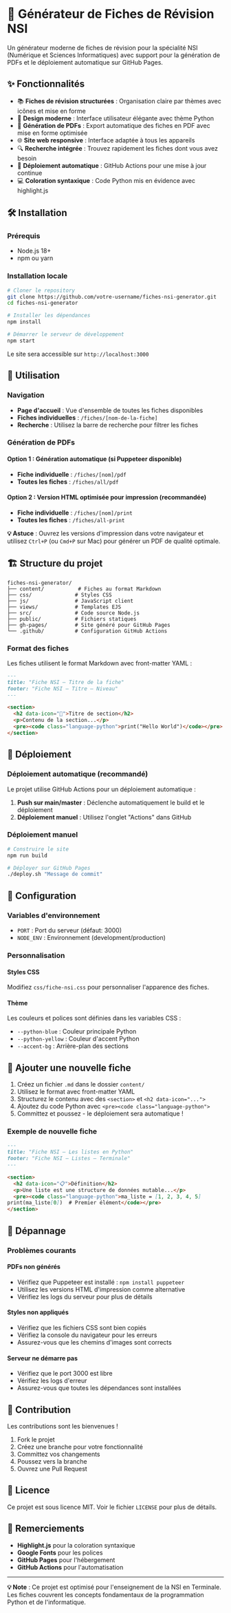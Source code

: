 # 🚀 Générateur de Fiches de Révision NSI

Un générateur moderne de fiches de révision pour la spécialité NSI (Numérique et Sciences Informatiques) avec support pour la génération de PDFs et le déploiement automatique sur GitHub Pages.

## ✨ Fonctionnalités

- 📚 **Fiches de révision structurées** : Organisation claire par thèmes avec icônes et mise en forme
- 🎨 **Design moderne** : Interface utilisateur élégante avec thème Python
- 📄 **Génération de PDFs** : Export automatique des fiches en PDF avec mise en forme optimisée
- 🌐 **Site web responsive** : Interface adaptée à tous les appareils
- 🔍 **Recherche intégrée** : Trouvez rapidement les fiches dont vous avez besoin
- 🚀 **Déploiement automatique** : GitHub Actions pour une mise à jour continue
- 💻 **Coloration syntaxique** : Code Python mis en évidence avec highlight.js

## 🛠️ Installation

### Prérequis

- Node.js 18+ 
- npm ou yarn

### Installation locale

```bash
# Cloner le repository
git clone https://github.com/votre-username/fiches-nsi-generator.git
cd fiches-nsi-generator

# Installer les dépendances
npm install

# Démarrer le serveur de développement
npm start
```

Le site sera accessible sur `http://localhost:3000`

## 📖 Utilisation

### Navigation

- **Page d'accueil** : Vue d'ensemble de toutes les fiches disponibles
- **Fiches individuelles** : `/fiches/[nom-de-la-fiche]`
- **Recherche** : Utilisez la barre de recherche pour filtrer les fiches

### Génération de PDFs

#### Option 1 : Génération automatique (si Puppeteer disponible)
- **Fiche individuelle** : `/fiches/[nom]/pdf`
- **Toutes les fiches** : `/fiches/all/pdf`

#### Option 2 : Version HTML optimisée pour impression (recommandée)
- **Fiche individuelle** : `/fiches/[nom]/print`
- **Toutes les fiches** : `/fiches/all-print`

**💡 Astuce** : Ouvrez les versions d'impression dans votre navigateur et utilisez `Ctrl+P` (ou `Cmd+P` sur Mac) pour générer un PDF de qualité optimale.

## 🏗️ Structure du projet

```
fiches-nsi-generator/
├── content/           # Fiches au format Markdown
├── css/              # Styles CSS
├── js/               # JavaScript client
├── views/            # Templates EJS
├── src/              # Code source Node.js
├── public/           # Fichiers statiques
├── gh-pages/         # Site généré pour GitHub Pages
└── .github/          # Configuration GitHub Actions
```

### Format des fiches

Les fiches utilisent le format Markdown avec front-matter YAML :

```markdown
---
title: "Fiche NSI – Titre de la fiche"
footer: "Fiche NSI – Titre – Niveau"
---

<section>
  <h2 data-icon="📘">Titre de section</h2>
  <p>Contenu de la section...</p>
  <pre><code class="language-python">print("Hello World")</code></pre>
</section>
```

## 🚀 Déploiement

### Déploiement automatique (recommandé)

Le projet utilise GitHub Actions pour un déploiement automatique :

1. **Push sur main/master** : Déclenche automatiquement le build et le déploiement
2. **Déploiement manuel** : Utilisez l'onglet "Actions" dans GitHub

### Déploiement manuel

```bash
# Construire le site
npm run build

# Déployer sur GitHub Pages
./deploy.sh "Message de commit"
```

## 🔧 Configuration

### Variables d'environnement

- `PORT` : Port du serveur (défaut: 3000)
- `NODE_ENV` : Environnement (development/production)

### Personnalisation

#### Styles CSS
Modifiez `css/fiche-nsi.css` pour personnaliser l'apparence des fiches.

#### Thème
Les couleurs et polices sont définies dans les variables CSS :
- `--python-blue` : Couleur principale Python
- `--python-yellow` : Couleur d'accent Python
- `--accent-bg` : Arrière-plan des sections

## 📝 Ajouter une nouvelle fiche

1. Créez un fichier `.md` dans le dossier `content/`
2. Utilisez le format avec front-matter YAML
3. Structurez le contenu avec des `<section>` et `<h2 data-icon="...">`
4. Ajoutez du code Python avec `<pre><code class="language-python">`
5. Committez et poussez - le déploiement sera automatique !

### Exemple de nouvelle fiche

```markdown
---
title: "Fiche NSI – Les listes en Python"
footer: "Fiche NSI – Listes – Terminale"
---

<section>
  <h2 data-icon="📋">Définition</h2>
  <p>Une liste est une structure de données mutable...</p>
  <pre><code class="language-python">ma_liste = [1, 2, 3, 4, 5]
print(ma_liste[0])  # Premier élément</code></pre>
</section>
```

## 🐛 Dépannage

### Problèmes courants

#### PDFs non générés
- Vérifiez que Puppeteer est installé : `npm install puppeteer`
- Utilisez les versions HTML d'impression comme alternative
- Vérifiez les logs du serveur pour plus de détails

#### Styles non appliqués
- Vérifiez que les fichiers CSS sont bien copiés
- Vérifiez la console du navigateur pour les erreurs
- Assurez-vous que les chemins d'images sont corrects

#### Serveur ne démarre pas
- Vérifiez que le port 3000 est libre
- Vérifiez les logs d'erreur
- Assurez-vous que toutes les dépendances sont installées

## 🤝 Contribution

Les contributions sont les bienvenues ! 

1. Fork le projet
2. Créez une branche pour votre fonctionnalité
3. Committez vos changements
4. Poussez vers la branche
5. Ouvrez une Pull Request

## 📄 Licence

Ce projet est sous licence MIT. Voir le fichier `LICENSE` pour plus de détails.

## 🙏 Remerciements

- **Highlight.js** pour la coloration syntaxique
- **Google Fonts** pour les polices
- **GitHub Pages** pour l'hébergement
- **GitHub Actions** pour l'automatisation

---

**💡 Note** : Ce projet est optimisé pour l'enseignement de la NSI en Terminale. Les fiches couvrent les concepts fondamentaux de la programmation Python et de l'informatique.